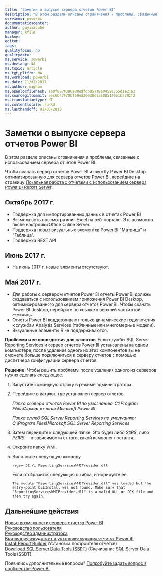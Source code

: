 ```yaml
---
title: "Заметки о выпуске сервера отчетов Power BI"
description: "В этом разделе описаны ограничения и проблемы, связанные с использованием сервера отчетов Power BI."
services: powerbi
documentationcenter: 
author: guyinacube
manager: kfile
backup: 
editor: 
tags: 
qualityfocus: no
qualitydate: 
ms.service: powerbi
ms.devlang: NA
ms.topic: article
ms.tgt_pltfrm: NA
ms.workload: powerbi
ms.date: 11/01/2017
ms.author: maghan
ms.openlocfilehash: aa0f8870396980edfdb85739e0459c365d1e2163
ms.sourcegitcommit: eec6b47970bf69ed30638d1a20051f961ba792f2
ms.translationtype: HT
ms.contentlocale: ru-RU
ms.lasthandoff: 01/06/2018
---
```

# <a name="power-bi-report-server-release-notes"></a>Заметки о выпуске сервера отчетов Power BI
В этом разделе описаны ограничения и проблемы, связанные с использованием сервера отчетов Power BI.

Чтобы скачать сервер отчетов Power BI и службу Power BI Desktop, оптимизированную для сервера отчетов Power BI, перейдите на страницу [Локальная работа с отчетами с использованием сервера Power BI Report Server](https://powerbi.microsoft.com/report-server/).

## <a name="october-2017"></a>Октябрь 2017 г.
* Поддержка для импортированных данных в отчетах Power BI
* Возможность просмотра книг Excel на веб-портале. Это возможно после настройки Office Online Server.
* Поддержка новых визуальных элементов Power BI "Матрица" и "Таблица".
* Поддержка REST API

## <a name="june-2017"></a>Июнь 2017 г.
* На июнь 2017 г. новые элементы отсутствуют.

## <a name="may-2017"></a>Май 2017 г.
* Для работы с сервером отчетов Power BI отчеты Power BI должны создаваться с использованием приложения Power BI Desktop, оптимизированного для сервера отчетов Power BI. Чтобы скачать Power BI Desktop, перейдите по ссылке в верхней части этой страницы.
* Отчеты Power BI поддерживают только динамические подключения к службам Analysis Services (табличные или многомерные модели).
* Визуальные элементы R не поддерживаются.

**Проблема и ее последствия для клиентов**. Если службы SQL Server Reporting Services и сервер отчетов Power BI установлены на одном компьютере, после удаления одного из этих компонентов вы не сможете больше подключиться к серверу отчетов с помощью диспетчера конфигурации сервера отчетов.

**Решение**. Чтобы решить проблему, после удаления одного из серверов нужно сделать следующее.

1. Запустите командную строку в режиме администратора.
2. Перейдите в каталог, где установлен сервер отчетов.
   
    *Папка сервера отчетов Power BI по умолчанию: C:\Program Files\Сервер отчетов Microsoft Power BI*
   
    *Папка служб SQL Server Reporting Services по умолчанию: C:\Program Files\Microsoft SQL Server Reporting Services*
3. Затем перейдите к следующей папке. Это будет либо *SSRS*, либо *PBIRS* — в зависимости от того, какой компонент остался.
4. Откройте папку WMI.
5. Выполните следующую команду.
   
    ```
    regsvr32 /i ReportingServicesWMIProvider.dll
    ```
   
    Если отобразится следующая ошибка, игнорируйте ее.
   
    ```
    The module "ReportingServicesWMIProvider.dll" was loaded but the entry-point DLLInstall was not found. Make sure that "ReportingServicesWMIProvider.dll" is a valid DLL or OCX file and then try again.
    ```

## <a name="next-steps"></a>Дальнейшие действия
[Новые возможности сервера отчетов Power BI](whats-new.md)  
[Руководство пользователя](user-handbook-overview.md)  
[Руководство администратора](admin-handbook-overview.md)  
[Краткое руководство по установке сервера отчетов Power BI](quickstart-install-report-server.md)  
[Install Report Builder](https://docs.microsoft.com/sql/reporting-services/install-windows/install-report-builder) (Установка построителя отчетов)  
[Download SQL Server Data Tools (SSDT)](http://go.microsoft.com/fwlink/?LinkID=616714) (Скачивание SQL Server Data Tools (SSDT))

Появились дополнительные вопросы? [Попробуйте задать вопрос в сообществе Power BI.](https://community.powerbi.com/)

